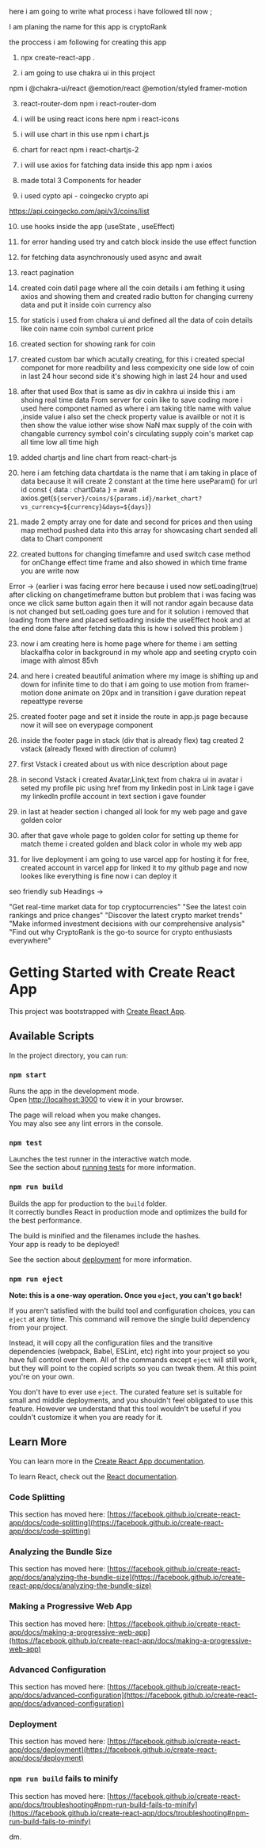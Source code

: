 here i am going to write what process i have followed till now ;

I am planing the name for this app is cryptoRank 

the proccess i am following for creating this app

1. npx create-react-app .

2. i am going to use chakra ui in this project

npm i @chakra-ui/react @emotion/react @emotion/styled framer-motion

3. react-router-dom 
npm i react-router-dom

4. i will be using react icons here 
npm i react-icons

5. i will use chart in this use
npm i chart.js

6. chart for react
npm i react-chartjs-2

7. i will use axios for fatching data inside this app
npm i axios

8. made total 3 Components for header 

9. i used cypto api - coingecko crypto api

https://api.coingecko.com/api/v3/coins/list

10. use hooks inside the app (useState , useEffect)

11. for error handing used try and catch block inside the use effect function

12. for fetching data asynchronously used async and await

13. react pagination

14. created coin datil page where all the coin details i am fething it using axios and showing them 
and created radio button for changing curreny data and put it inside coin currency also 


15. for staticis i used <Stat> from chakra ui and defined all the data of coin details like 
    coin name 
    coin symbol
    current price

16. created <Badge>   section for showing rank for coin 

17. created custom bar which acutally creating, for this i created special componet for more readbility and less compexicity
        one side low of coin in last 24 hour 
        second side it's showing high in last 24 hour 
        and used 


18. after that used Box that is same as div in cakhra ui inside this i am shoing real time data From server for coin like 
    to save coding more i used here componet named as <Item> where i am taking title name with value ,inside value i also set the check property value is availble or not it is then show the value iother wise show NaN 
        max supply of the coin with changable currency symbol
        coin's circulating supply 
        coin's market cap
        all time low
        all time high

19. added chartjs and line chart from react-chart-js

20.  here i am fetching data chartdata is the name that i am taking in place of data because it will create 2 constant at the time 
here useParam() for url id 
const { data : chartData } =  await axios.get(`${server}/coins/${params.id}/market_chart?vs_currency=${currency}&days=${days}`)

21. made 2 empty array one for date and second for prices and then using map method pushed data into this array for showcasing chart sended all data to Chart component

22. created buttons for changing timefamre and used switch case method for onChange effect time frame and also showed in which time frame you are write now 

Error ->
(earlier i was facing error here because i used now setLoading(true) after clicking on changetimeframe button but problem that i was facing was once we click same button again then it will not randor again because data is not changed but setLoading goes ture and for it solution i removed that loading from there and placed setloading inside the useEffect hook and at the end done false after fetching data this is how i solved this problem  )


23. now i am creating here is home page where for theme i am setting blackalfha color in background in my whole app and seeting crypto coin image with almost 85vh 

24. and here i created beautiful animation where my image is shifting up and down for infinite time to do that i am going to use motion from framer-motion 
        done animate on 20px 
        and in transition i gave duration repeat repeattype reverse

25. created footer page and set it inside the route in app.js page because now it will see on everypage component 

26. inside the footer page in stack (div that is already flex) tag created 2 vstack (already flexed with direction of column)

27. first Vstack i created about us with nice description about page 

28. in second Vstack i created Avatar,Link,text from chakra ui
        in avatar i seted my profile pic using href from my linkedin post 
        in Link tage i gave my linkedIn profile account 
        in text section i gave founder 

29. in last at header section i changed all look for my web page and gave golden color

30. after that gave whole page to golden color for setting up theme for match theme i created golden and black color in whole my web app

31. for live deployment i am going to use varcel app for hosting it for free, created account in varcel app for linked it to my github page and now lookes like everything is fine now i can deploy it



seo friendly sub Headings ->

"Get real-time market data for top cryptocurrencies"
"See the latest coin rankings and price changes"
"Discover the latest crypto market trends"
"Make informed investment decisions with our comprehensive analysis"
"Find out why CryptoRank is the go-to source for crypto enthusiasts everywhere"



# Getting Started with Create React App

This project was bootstrapped with [Create React App](https://github.com/facebook/create-react-app).

## Available Scripts

In the project directory, you can run:

### `npm start`

Runs the app in the development mode.\
Open [http://localhost:3000](http://localhost:3000) to view it in your browser.

The page will reload when you make changes.\
You may also see any lint errors in the console.

### `npm test`

Launches the test runner in the interactive watch mode.\
See the section about [running tests](https://facebook.github.io/create-react-app/docs/running-tests) for more information.

### `npm run build`

Builds the app for production to the `build` folder.\
It correctly bundles React in production mode and optimizes the build for the best performance.

The build is minified and the filenames include the hashes.\
Your app is ready to be deployed!

See the section about [deployment](https://facebook.github.io/create-react-app/docs/deployment) for more information.

### `npm run eject`

**Note: this is a one-way operation. Once you `eject`, you can't go back!**

If you aren't satisfied with the build tool and configuration choices, you can `eject` at any time. This command will remove the single build dependency from your project.

Instead, it will copy all the configuration files and the transitive dependencies (webpack, Babel, ESLint, etc) right into your project so you have full control over them. All of the commands except `eject` will still work, but they will point to the copied scripts so you can tweak them. At this point you're on your own.

You don't have to ever use `eject`. The curated feature set is suitable for small and middle deployments, and you shouldn't feel obligated to use this feature. However we understand that this tool wouldn't be useful if you couldn't customize it when you are ready for it.

## Learn More

You can learn more in the [Create React App documentation](https://facebook.github.io/create-react-app/docs/getting-started).

To learn React, check out the [React documentation](https://reactjs.org/).

### Code Splitting

This section has moved here: [https://facebook.github.io/create-react-app/docs/code-splitting](https://facebook.github.io/create-react-app/docs/code-splitting)

### Analyzing the Bundle Size

This section has moved here: [https://facebook.github.io/create-react-app/docs/analyzing-the-bundle-size](https://facebook.github.io/create-react-app/docs/analyzing-the-bundle-size)

### Making a Progressive Web App

This section has moved here: [https://facebook.github.io/create-react-app/docs/making-a-progressive-web-app](https://facebook.github.io/create-react-app/docs/making-a-progressive-web-app)

### Advanced Configuration

This section has moved here: [https://facebook.github.io/create-react-app/docs/advanced-configuration](https://facebook.github.io/create-react-app/docs/advanced-configuration)

### Deployment

This section has moved here: [https://facebook.github.io/create-react-app/docs/deployment](https://facebook.github.io/create-react-app/docs/deployment)

### `npm run build` fails to minify

This section has moved here: [https://facebook.github.io/create-react-app/docs/troubleshooting#npm-run-build-fails-to-minify](https://facebook.github.io/create-react-app/docs/troubleshooting#npm-run-build-fails-to-minify)

dm.
